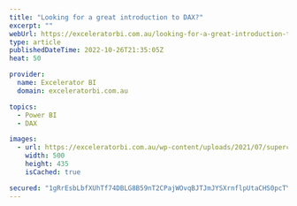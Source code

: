 ```yaml
---
title: "Looking for a great introduction to DAX?"
excerpt: ""
webUrl: https://exceleratorbi.com.au/looking-for-a-great-introduction-to-dax/
type: article
publishedDateTime: 2022-10-26T21:35:05Z
heat: 50

provider:
  name: Excelerator BI
  domain: exceleratorbi.com.au

topics:
  - Power BI
  - DAX

images:
  - url: https://exceleratorbi.com.au/wp-content/uploads/2021/07/supercharge-guy-500.png
    width: 500
    height: 435
    isCached: true

secured: "1gRrEsbLbfXUhTf74DBLG8B59nT2CPajWOvqBJTJmJYSXrnflpUtaCHS0pcTYMb9T86z2bZprj8P6pof+8qyz5VT2ZVlRnypbiMnkbCtNN1sn3tua9CvVZ2vftHtElzbfHi+LxQYzesrEGflpn+87LL2sgBxfPfAOvK84/13eMurllRW1WCnW99xR0TRK+7OvwiWcBYIxqChCR8MP2bSdiZXpAKPITztP4Upd5z5V+9B86QBlN9T8hOCgtOybECL/ud4RtZF6vpqL7j1SeD2puO9+LgU05RyAq761mkmxyQThknPWtGQ+rYmgbMIN5f9JT9o6gAlK5Xtq1+UbpyQH6x2iNnV1dWT8jZFlBEl2mY=;enjb2u1NXNnT/lf1AluDug=="
---
```


